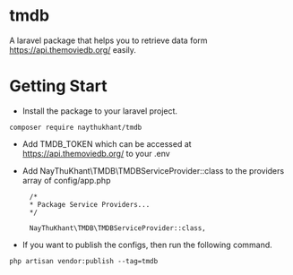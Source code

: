# tmdb
A laravel package that helps you to retrieve data form https://api.themoviedb.org/ easily.

# Getting Start

- Install the package to your laravel project.
```
composer require naythukhant/tmdb
```


- Add TMDB_TOKEN which can be accessed at https://api.themoviedb.org/ to your .env 

- Add NayThuKhant\TMDB\TMDBServiceProvider::class to the providers array of config/app.php
```
     /*
     * Package Service Providers...
     */

     NayThuKhant\TMDB\TMDBServiceProvider::class,
```

- If you want to publish the configs, then run the following command.
```
php artisan vendor:publish --tag=tmdb
```


